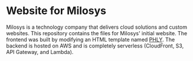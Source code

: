 # Website for Milosys
Milosys is a technology company that delivers cloud solutions and custom websites. This repository contains the files for Milosys' initial website. The frontend was built by modifying an HTML template named [PHLY](https://themeforest.net/item/phly-versatile-coming-soon-template/13117735). The backend is hosted on AWS and is completely serverless (CloudFront, S3, API Gateway, and Lambda).
